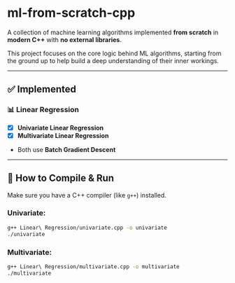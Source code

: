 # ml-from-scratch-cpp

A collection of machine learning algorithms implemented **from scratch** in **modern C++** with **no external libraries**.

This project focuses on the core logic behind ML algorithms, starting from the ground up to help build a deep understanding of their inner workings.

---

## ✅ Implemented

### 📊 Linear Regression
- [x] **Univariate Linear Regression**
- [x] **Multivariate Linear Regression**
- Both use **Batch Gradient Descent**

---


## 🚀 How to Compile & Run

Make sure you have a C++ compiler (like `g++`) installed.

### Univariate:
```bash
g++ Linear\ Regression/univariate.cpp -o univariate
./univariate
```

### Multivariate:
```bash
g++ Linear\ Regression/multivariate.cpp -o multivariate
./multivariate
```



